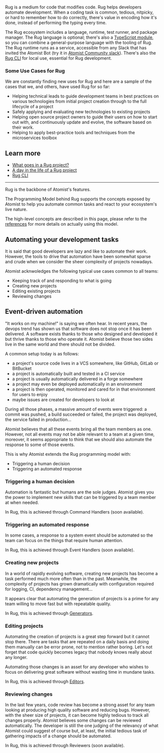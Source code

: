 Rug is a medium for code that modifies code. Rug helps developers
automate development.  When a coding task is common, tedious,
nitpicky, or hard to remember how to do correctly, there's value in
encoding how it's done, instead of performing the typing every time.

The Rug ecosystem includes a language, runtime, test runner, and
package manager.  The Rug language is optional; there's also
a [TypeScript module][ts], so you can combine a general-purpose
language with the tooling of Rug.  The Rug runtime runs as a service,
accessible from any Slack that has invited the Atomist Bot (try it
in [Atomist Community slack][slack]).  There's also the [Rug CLI][cli]
for local use, essential for Rug development.

[ts]: https://the-composition.com/atomist-meet-typescript-2f2e16251d4f#.nmxmjfg6q
[slack]: https://join.atomist.com/
[cli]: /user-guide/interfaces/cli/index.md

### Some Use Cases for Rug

We are constantly finding new uses for Rug and here are a sample of
the cases that we, and others, have used Rug for so far:

*   Helping technical leads to guide development teams in best
    practices on various technologies from initial project creation
    through to the full lifecycle of a project
*   Safely applying and evaluating new technologies to existing
    projects
*   Helping open source project owners to guide their users on how to
    start out with, and continuously update and evolve, the software
    based on their work.
*   Helping to apply best-practice tools and techniques from the
    microservices toolbox

## Learn more

* [What goes in a Rug project?](archives.md)
* [A day in the life of a Rug project](lifecycle.md)
* [Rug CLI][cli]

----

Rug is the backbone of Atomist's features.

The Programming Model behind Rug supports the concepts exposed by Atomist to
help you automate common tasks and react to your ecosystem's live nature.

The high-level concepts are described in this page, please refer to
the [references][rugref] for more details on actually using this
model.

[rugref]: /reference/rug/index.md

## Automating your development tasks

It is said that good developers are lazy and like to automate their work.
However, the tools to drive that automation have been somewhat sparse and crude
when we consider the sheer complexity of projects nowadays.

Atomist acknwoledges the following typical use cases common to all teams:

*   Keeping track of and responding to what is going
*   Creating new projects
*   Editing existing projects
*   Reviewing changes

## Event-driven automation

"It works on my machine!" is saying we often hear. In recent years, the devops
trend has shown us that software does not stop once it has been delivered.
A software exists thanks to those who designed and developed it but thrive
thanks to those who operate it. Atomist believe those two sides live in the
same world and there should not be divided.

A common setup today is as follows:

*   a project's source code lives in a VCS somewhere, like GitHub, GitLab or
    BitBucket
*   a project is automatically built and tested in a CI service
*   a project is usually automatically delivered in a forge somewhere
*   a project may even be deployed automatically in an environment
*   a project is then operated, monitored and cared for in that environment for
    users to enjoy
*   maybe issues are created for developers to look at

During all those phases, a massive amount of events were triggered: a commit
was pushed, a build succeeded or failed, the project was deployed, the service
failed in production...

Atomist believes that all these events bring all the team members as one.
However, not all events may not be able relevant to a team at a given time,
moreover, it seems appropriate to think that we should also automate the
response to some of those events.

This is why Atomist extends the Rug programming model with:

*   Triggering a human decision
*   Triggering an automated response

### Triggering a human decision

Automation is fantastic but humans are the sole judges. Atomist gives you the
power to implement new skills that can be triggered by a team member at when
needed.

In Rug, this is achieved through Command Handlers (soon available).

### Triggering an automated response

In some cases, a response to a system event should be automated so the team
can focus on the things that require human attention.

In Rug, this is achieved through Event Handlers (soon available).

### Creating new projects

In a world of rapidly evolving software, creating new projects has become a
task performed much more often than in the past. Meanwhile, the complexity of
projects has grown dramatically with configuration required for logging, CI,
dependency management...

It appears clear that automating the generation of projects is a prime for any
team willing to move fast but with repeatable quality.

In Rug, this is achieved through [Generators][ruggen].

[ruggen]: generators.md

### Editing projects

Automating the creation of projects is a great step forward but it cannot stop
there. There are tasks that are repeated on a daily basis and doing them
manually can be error prone, not to mention rather boring. Let's not forget that
code quickly becomes legacy that nobody knows really about any longer.

Automating those changes is an asset for any developer who wishes to focus on
delivering great software without wasting time in mundane tasks.

In Rug, this is achieved through [Editors][rugedit].

[rugedit]: editors.md

### Reviewing changes

In the last few years, code review has become a strong asset for any team
looking at producing high quality software and reducing bugs. However, with the
sheer size of projects, it can become highly tedious to track all changes
properly. Atomist believes some changes can be reviewed automatically. The
developer is still the one judging of the relevancy of what Atomist could
suggest of course but, at least, the initial tedious task of gathering
impacts of a change should be automated.

In Rug, this is achieved through Reviewers (soon available).
